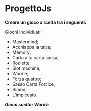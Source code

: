 # ProgettoJs
**Creare un gioco a scelta tra i seguenti:**

Giochi individuati:
- Mastermind;
- Acchiappa la talpa;
- Memory;
- Carta alta carta bassa;
- Roulette;
- Slot machine;
- Wordle;
- Forza quattro;
- Sasso Carta Forbice;
- Simon;
- L’impiccato.

***Gioco scelto: Wordle***
